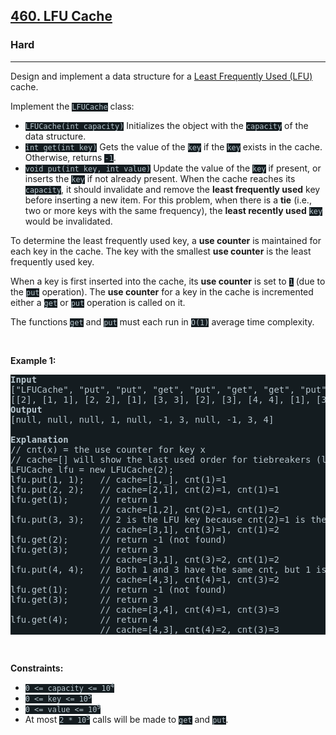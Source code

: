 <h2><a href="https://leetcode.com/problems/lfu-cache/">460. LFU Cache</a></h2><h3>Hard</h3><hr><div><p>Design and implement a data structure for a <a href="https://en.wikipedia.org/wiki/Least_frequently_used" target="_blank" style="transition-property: -border-bottom-color !important; --link-color:rgb(161, 178, 190) !important; --link-color-hover:rgb(180, 193, 203) !important; --link-color-active:rgb(158, 175, 188) !important; --visited-color:rgb(160, 117, 234) !important; --visited-color-hover:rgb(179, 144, 238) !important; --visited-color-active:rgb(157, 113, 234) !important; border-top-color: rgb(92, 119, 133) !important; border-right-color: rgb(92, 119, 133) !important; border-left-color: rgb(92, 119, 133) !important;">Least Frequently Used (LFU)</a> cache.</p>

<p>Implement the <code style="background-color: rgb(20, 28, 32) !important; color: rgb(183, 198, 205) !important;">LFUCache</code> class:</p>

<ul>
	<li><code style="background-color: rgb(20, 28, 32) !important; color: rgb(183, 198, 205) !important;">LFUCache(int capacity)</code> Initializes the object with the <code style="background-color: rgb(20, 28, 32) !important; color: rgb(183, 198, 205) !important;">capacity</code> of the data structure.</li>
	<li><code style="background-color: rgb(20, 28, 32) !important; color: rgb(183, 198, 205) !important;">int get(int key)</code> Gets the value of the <code style="background-color: rgb(20, 28, 32) !important; color: rgb(183, 198, 205) !important;">key</code> if the <code style="background-color: rgb(20, 28, 32) !important; color: rgb(183, 198, 205) !important;">key</code> exists in the cache. Otherwise, returns <code style="background-color: rgb(20, 28, 32) !important; color: rgb(183, 198, 205) !important;">-1</code>.</li>
	<li><code style="background-color: rgb(20, 28, 32) !important; color: rgb(183, 198, 205) !important;">void put(int key, int value)</code> Update the value of the <code style="background-color: rgb(20, 28, 32) !important; color: rgb(183, 198, 205) !important;">key</code> if present, or inserts the <code style="background-color: rgb(20, 28, 32) !important; color: rgb(183, 198, 205) !important;">key</code> if not already present. When the cache reaches its <code style="background-color: rgb(20, 28, 32) !important; color: rgb(183, 198, 205) !important;">capacity</code>, it should invalidate and remove the <strong>least frequently used</strong> key before inserting a new item. For this problem, when there is a <strong>tie</strong> (i.e., two or more keys with the same frequency), the <strong>least recently used</strong> <code style="background-color: rgb(20, 28, 32) !important; color: rgb(183, 198, 205) !important;">key</code> would be invalidated.</li>
</ul>

<p>To determine the least frequently used key, a <strong>use counter</strong> is maintained for each key in the cache. The key with the smallest <strong>use counter</strong> is the least frequently used key.</p>

<p>When a key is first inserted into the cache, its <strong>use counter</strong> is set to <code style="background-color: rgb(20, 28, 32) !important; color: rgb(183, 198, 205) !important;">1</code> (due to the <code style="background-color: rgb(20, 28, 32) !important; color: rgb(183, 198, 205) !important;">put</code> operation). The <strong>use counter</strong> for a key in the cache is incremented either a <code style="background-color: rgb(20, 28, 32) !important; color: rgb(183, 198, 205) !important;">get</code> or <code style="background-color: rgb(20, 28, 32) !important; color: rgb(183, 198, 205) !important;">put</code> operation is called on it.</p>

<p>The functions&nbsp;<code data-stringify-type="code" style="background-color: rgb(20, 28, 32) !important; color: rgb(183, 198, 205) !important;">get</code>&nbsp;and&nbsp;<code data-stringify-type="code" style="background-color: rgb(20, 28, 32) !important; color: rgb(183, 198, 205) !important;">put</code>&nbsp;must each run in <code style="background-color: rgb(20, 28, 32) !important; color: rgb(183, 198, 205) !important;">O(1)</code> average time complexity.</p>

<p>&nbsp;</p>
<p><strong class="example">Example 1:</strong></p>

<pre style="background-color: rgb(20, 28, 32) !important; color: rgb(183, 198, 206) !important;"><strong>Input</strong>
["LFUCache", "put", "put", "get", "put", "get", "get", "put", "get", "get", "get"]
[[2], [1, 1], [2, 2], [1], [3, 3], [2], [3], [4, 4], [1], [3], [4]]
<strong>Output</strong>
[null, null, null, 1, null, -1, 3, null, -1, 3, 4]

<strong>Explanation</strong>
// cnt(x) = the use counter for key x
// cache=[] will show the last used order for tiebreakers (leftmost element is  most recent)
LFUCache lfu = new LFUCache(2);
lfu.put(1, 1);   // cache=[1,_], cnt(1)=1
lfu.put(2, 2);   // cache=[2,1], cnt(2)=1, cnt(1)=1
lfu.get(1);      // return 1
                 // cache=[1,2], cnt(2)=1, cnt(1)=2
lfu.put(3, 3);   // 2 is the LFU key because cnt(2)=1 is the smallest, invalidate 2.
&nbsp;                // cache=[3,1], cnt(3)=1, cnt(1)=2
lfu.get(2);      // return -1 (not found)
lfu.get(3);      // return 3
                 // cache=[3,1], cnt(3)=2, cnt(1)=2
lfu.put(4, 4);   // Both 1 and 3 have the same cnt, but 1 is LRU, invalidate 1.
                 // cache=[4,3], cnt(4)=1, cnt(3)=2
lfu.get(1);      // return -1 (not found)
lfu.get(3);      // return 3
                 // cache=[3,4], cnt(4)=1, cnt(3)=3
lfu.get(4);      // return 4
                 // cache=[4,3], cnt(4)=2, cnt(3)=3
</pre>

<p>&nbsp;</p>
<p><strong>Constraints:</strong></p>

<ul>
	<li><code style="background-color: rgb(20, 28, 32) !important; color: rgb(183, 198, 205) !important;">0 &lt;= capacity&nbsp;&lt;= 10<sup>4</sup></code></li>
	<li><code style="background-color: rgb(20, 28, 32) !important; color: rgb(183, 198, 205) !important;">0 &lt;= key &lt;= 10<sup>5</sup></code></li>
	<li><code style="background-color: rgb(20, 28, 32) !important; color: rgb(183, 198, 205) !important;">0 &lt;= value &lt;= 10<sup>9</sup></code></li>
	<li>At most <code style="background-color: rgb(20, 28, 32) !important; color: rgb(183, 198, 205) !important;">2 * 10<sup>5</sup></code>&nbsp;calls will be made to <code style="background-color: rgb(20, 28, 32) !important; color: rgb(183, 198, 205) !important;">get</code> and <code style="background-color: rgb(20, 28, 32) !important; color: rgb(183, 198, 205) !important;">put</code>.</li>
</ul>

<p>&nbsp;</p>
<span style="display: none;">&nbsp;</span></div>